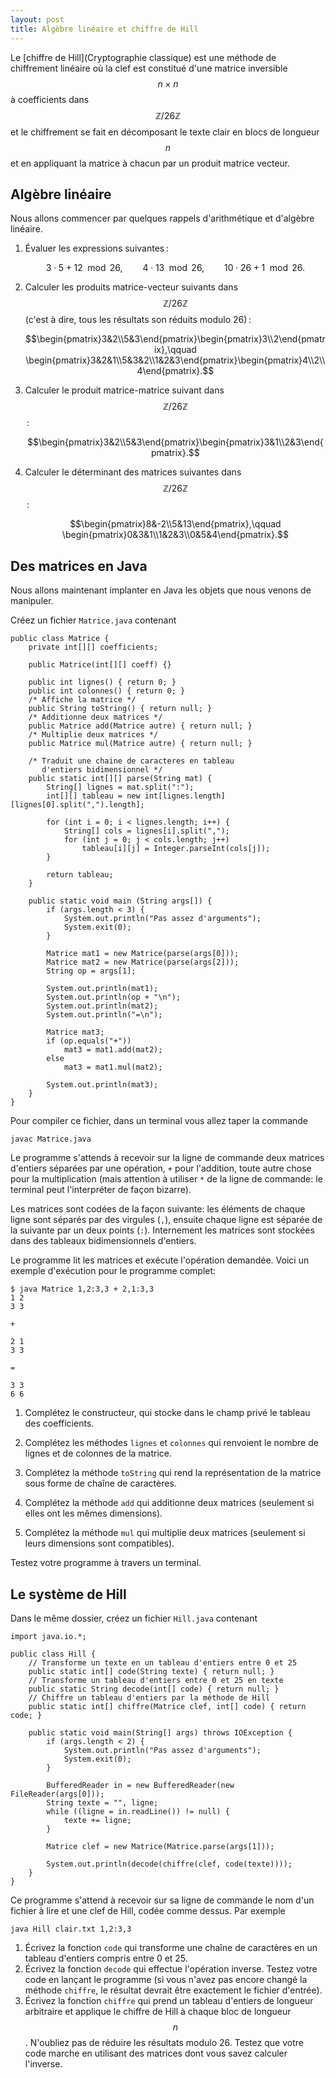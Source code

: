 ```yaml
---
layout: post
title: Algèbre linéaire et chiffre de Hill
---
```


Le [chiffre de Hill](Cryptographie classique) est une méthode de
chiffrement linéaire où la clef est constitué d'une matrice inversible
$$n\times n$$ à coefficients dans $$\mathbb{Z}/26\mathbb{Z}$$ et le
chiffrement se fait en décomposant le texte clair en blocs de longueur
$$n$$ et en appliquant la matrice à chacun par un produit matrice
vecteur.

## Algèbre linéaire

Nous allons commencer par quelques rappels d'arithmétique et d'algèbre linéaire.

1. Évaluer les expressions suivantes :

   $$3\cdot 5 + 12 \mod 26,\qquad 4\cdot 13 \mod 26,\qquad 10\cdot 26 + 1 \mod 26.$$

2. Calculer les produits matrice-vecteur suivants dans
   $$\mathbb{Z}/26\mathbb{Z}$$ (c'est à dire, tous les résultats son
   réduits modulo 26) :

   $$\begin{pmatrix}3&2\\5&3\end{pmatrix}\begin{pmatrix}3\\2\end{pmatrix},\qquad
   \begin{pmatrix}3&2&1\\5&3&2\\1&2&3\end{pmatrix}\begin{pmatrix}4\\2\\4\end{pmatrix}.$$

3. Calculer le produit matrice-matrice suivant dans $$\mathbb{Z}/26\mathbb{Z}$$ :

   $$\begin{pmatrix}3&2\\5&3\end{pmatrix}\begin{pmatrix}3&1\\2&3\end{pmatrix}.$$

4. Calculer le déterminant des matrices suivantes dans $$\mathbb{Z}/26\mathbb{Z}$$ :

   $$\begin{pmatrix}8&-2\\5&13\end{pmatrix},\qquad
   \begin{pmatrix}0&3&1\\1&2&3\\0&5&4\end{pmatrix}.$$


## Des matrices en Java

Nous allons maintenant implanter en Java les objets que nous venons de manipuler.

Créez un fichier `Matrice.java` contenant

~~~
public class Matrice {
    private int[][] coefficients;
    
    public Matrice(int[][] coeff) {}
    
    public int lignes() { return 0; }
    public int colonnes() { return 0; }
    /* Affiche la matrice */
    public String toString() { return null; }
    /* Additionne deux matrices */
    public Matrice add(Matrice autre) { return null; }
    /* Multiplie deux matrices */
    public Matrice mul(Matrice autre) { return null; }
    
    /* Traduit une chaine de caracteres en tableau
       d'entiers bidimensionnel */
    public static int[][] parse(String mat) {
        String[] lignes = mat.split(":");
        int[][] tableau = new int[lignes.length][lignes[0].split(",").length];
        
        for (int i = 0; i < lignes.length; i++) {
            String[] cols = lignes[i].split(",");
            for (int j = 0; j < cols.length; j++)
                tableau[i][j] = Integer.parseInt(cols[j]);
        }
        
        return tableau;
    }
        
    public static void main (String args[]) {
        if (args.length < 3) {
            System.out.println("Pas assez d'arguments");
            System.exit(0);
        }

        Matrice mat1 = new Matrice(parse(args[0]));
        Matrice mat2 = new Matrice(parse(args[2]));
        String op = args[1];

        System.out.println(mat1);
        System.out.println(op + "\n");
        System.out.println(mat2);
        System.out.println("=\n");

        Matrice mat3;
        if (op.equals("+"))
            mat3 = mat1.add(mat2);
        else
            mat3 = mat1.mul(mat2);

        System.out.println(mat3);
    }
}
~~~


Pour compiler ce fichier, dans un terminal vous allez taper la commande

~~~
javac Matrice.java
~~~

Le programme s'attends à recevoir sur la ligne de commande deux
matrices d'entiers séparées par une opération, `+` pour l'addition, toute autre chose pour la multiplication (mais attention à utiliser `*` de la ligne de commande: le terminal peut l'interpréter de façon bizarre).

Les matrices sont codées de la façon suivante: les éléments de chaque
ligne sont séparés par des virgules (`,`), ensuite chaque ligne est
séparée de la suivante par un deux points (`:`). Internement les
matrices sont stockées dans des tableaux bidimensionnels d'entiers.

Le programme lit les matrices et exécute l'opération demandée. Voici
un exemple d'exécution pour le programme complet:

~~~
$ java Matrice 1,2:3,3 + 2,1:3,3
1 2 
3 3 

+

2 1 
3 3 

=

3 3
6 6
~~~

1. Complétez le constructeur, qui stocke dans le champ privé le
tableau des coefficients.

2. Complétez les méthodes `lignes` et `colonnes` qui renvoient le
nombre de lignes et de colonnes de la matrice.

3. Complétez la méthode `toString` qui rend la représentation de la
matrice sous forme de chaîne de caractères.

4. Complétez la méthode `add` qui additionne deux matrices (seulement
si elles ont les mêmes dimensions).

5. Complétez la méthode `mul` qui multiplie deux matrices (seulement
si leurs dimensions sont compatibles).

Testez votre programme à travers un terminal.


## Le système de Hill

Dans le même dossier, créez un fichier `Hill.java` contenant 

~~~
import java.io.*;

public class Hill {
    // Transforme un texte en un tableau d'entiers entre 0 et 25
    public static int[] code(String texte) { return null; }
    // Transforme un tableau d'entiers entre 0 et 25 en texte
    public static String decode(int[] code) { return null; }
    // Chiffre un tableau d'entiers par la méthode de Hill
    public static int[] chiffre(Matrice clef, int[] code) { return code; }
    
    public static void main(String[] args) throws IOException {
        if (args.length < 2) {
            System.out.println("Pas assez d'arguments");
            System.exit(0);
        }
        
        BufferedReader in = new BufferedReader(new FileReader(args[0]));
        String texte = "", ligne;
        while ((ligne = in.readLine()) != null) {
            texte += ligne;
        }
        
        Matrice clef = new Matrice(Matrice.parse(args[1]));
        
        System.out.println(decode(chiffre(clef, code(texte))));
    }
}
~~~

Ce programme s'attend à recevoir sur sa ligne de commande le nom d'un
fichier à lire et une clef de Hill, codée comme dessus. Par exemple

~~~
java Hill clair.txt 1,2:3,3
~~~

1. Écrivez la fonction `code` qui transforme une chaîne de caractères
en un tableau d'entiers compris entre 0 et 25.
2. Écrivez la fonction `decode` qui effectue l'opération
inverse. Testez votre code en lançant le programme (si vous n'avez pas
encore changé la méthode `chiffre`, le résultat devrait être
exactement le fichier d'entrée).
3. Écrivez la fonction `chiffre` qui prend un tableau d'entiers de
longueur arbitraire et applique le chiffre de Hill à chaque bloc de
longueur $$n$$. N'oubliez pas de réduire les résultats modulo 26.
Testez que votre code marche en utilisant des matrices
dont vous savez calculer l'inverse.

